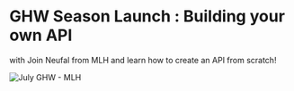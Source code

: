 
# GHW Season Launch : Building your own API
with Join Neufal from MLH and learn how to create an API from scratch!

![July GHW - MLH](https://github.com/geoffreylgv/GitHubForHack/assets/52314615/3dca0f10-9235-4ab2-998d-96cf6dc23a2e)
